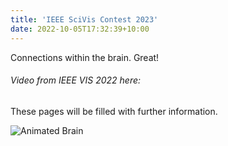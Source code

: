 ```yaml
---
title: 'IEEE SciVis Contest 2023'
date: 2022-10-05T17:32:39+10:00
---
```


Connections within the brain. Great!

###### Video from IEEE VIS 2022 here:

These pages will be filled with further information.

![Animated Brain](/images/brainAnim.webp)